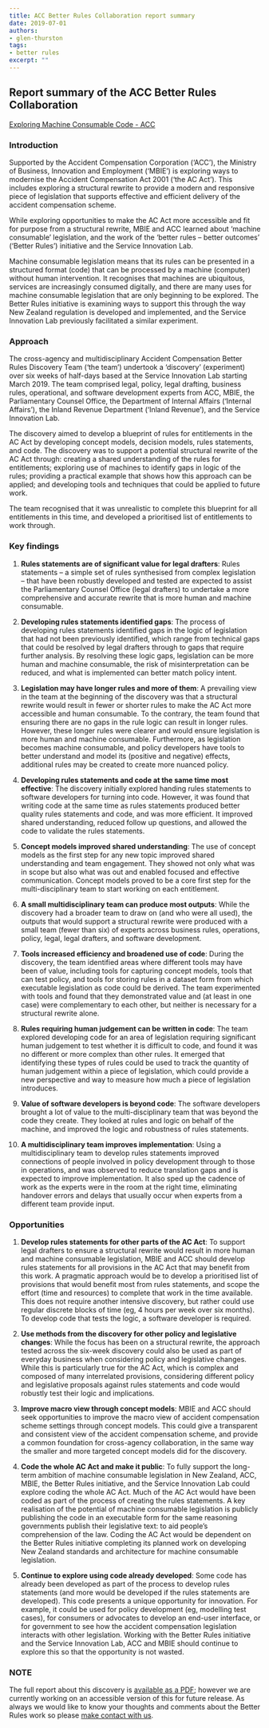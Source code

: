 ```yaml
---
title: ACC Better Rules Collaboration report summary
date: 2019-07-01
authors:
- glen-thurston
tags:
- better rules
excerpt: ""
---
```


## **Report summary of the ACC Better Rules Collaboration**

[Exploring Machine Consumable Code - ACC](/assets/Exploring_Machine_Consumable_Code_With_ACC.pdf)

### **Introduction**

Supported by the Accident Compensation Corporation (‘ACC’), the Ministry of Business, Innovation and Employment (‘MBIE’) is exploring ways to modernise the Accident Compensation Act 2001 (‘the AC Act’). This includes exploring a structural rewrite to provide a modern and responsive piece of legislation that supports effective and efficient delivery of the accident compensation scheme.

While exploring opportunities to make the AC Act more accessible and fit for purpose from a structural rewrite, MBIE and ACC learned about ‘machine consumable’ legislation, and the work of the ‘better rules – better outcomes’ (‘Better Rules’) initiative and the Service Innovation Lab.

Machine consumable legislation means that its rules can be presented in a structured format (code) that can be processed by a machine (computer) without human intervention. It recognises that machines are ubiquitous, services are increasingly consumed digitally, and there are many uses for machine consumable legislation that are only beginning to be explored. The Better Rules initiative is examining ways to support this through the way New Zealand regulation is developed and implemented, and the Service Innovation Lab previously facilitated a similar experiment.

### **Approach**

The cross-agency and multidisciplinary Accident Compensation Better Rules Discovery Team (‘the team’) undertook a ‘discovery’ (experiment) over six weeks of half-days based at the Service Innovation Lab starting March 2019. The team comprised legal, policy, legal drafting, business rules, operational, and software development experts from ACC, MBIE, the Parliamentary Counsel Office, the Department of Internal Affairs (‘Internal Affairs’), the Inland Revenue Department (‘Inland Revenue’), and the Service Innovation Lab.

The discovery aimed to develop a blueprint of rules for entitlements in the AC Act by developing concept models, decision models, rules statements, and code. The discovery was to support a potential structural rewrite of the AC Act through: creating a shared understanding of the rules for entitlements; exploring use of machines to identify gaps in logic of the rules; providing a practical example that shows how this approach can be applied; and developing tools and techniques that could be applied to future work.

The team recognised that it was unrealistic to complete this blueprint for all entitlements in this time, and developed a prioritised list of entitlements to work through.

### **Key findings**

1. **Rules statements are of significant value for legal drafters**: Rules statements – a simple set of rules synthesised from complex legislation – that have been robustly developed and tested are expected to assist the Parliamentary Counsel Office (legal drafters) to undertake a more comprehensive and accurate rewrite that is more human and machine consumable.

2. **Developing rules statements identified gaps**: The process of developing rules statements identified gaps in the logic of legislation that had not been previously identified, which range from technical gaps that could be resolved by legal drafters through to gaps that require further analysis. By resolving these logic gaps, legislation can be more human and machine consumable, the risk of misinterpretation can be reduced, and what is implemented can better match policy intent.

3. **Legislation may have longer rules and more of them**: A prevailing view in the team at the beginning of the discovery was that a structural rewrite would result in fewer or shorter rules to make the AC Act more accessible and human consumable. To the contrary, the team found that ensuring there are no gaps in the rule logic can result in longer rules. However, these longer rules were clearer and would ensure legislation is more human and machine consumable. Furthermore, as legislation becomes machine consumable, and policy developers have tools to better understand and model its (positive and negative) effects, additional rules may be created to create more nuanced policy.

4. **Developing rules statements and code at the same time most effective**: The discovery initially explored handing rules statements to software developers for turning into code. However, it was found that writing code at the same time as rules statements produced better quality rules statements and code, and was more efficient. It improved shared understanding, reduced follow up questions, and allowed the code to validate the rules statements.

5. **Concept models improved shared understanding**: The use of concept models as the first step for any new topic improved shared understanding and team engagement. They showed not only what was in scope but also what was out and enabled focused and effective communication. Concept models proved to be a core first step for the multi-disciplinary team to start working on each entitlement.

6. **A small multidisciplinary team can produce most outputs**: While the discovery had a broader team to draw on (and who were all used), the outputs that would support a structural rewrite were produced with a small team (fewer than six) of experts across business rules, operations, policy, legal, legal drafters, and software development.

7. **Tools increased efficiency and broadened use of code**: During the discovery, the team identified areas where different tools may have been of value, including tools for capturing concept models, tools that can test policy, and tools for storing rules in a dataset form from which executable legislation as code could be derived. The team experimented with tools and found that they demonstrated value and (at least in one case) were complementary to each other, but neither is necessary for a structural rewrite alone.

8. **Rules requiring human judgement can be written in code**: The team explored developing code for an area of legislation requiring significant human judgement to test whether it is difficult to code, and found it was no different or more complex than other rules. It emerged that identifying these types of rules could be used to track the quantity of human judgement within a piece of legislation, which could provide a new perspective and way to measure how much a piece of legislation introduces.

9. **Value of software developers is beyond code**: The software developers brought a lot of value to the multi-disciplinary team that was beyond the code they create. They looked at rules and logic on behalf of the machine, and improved the logic and robustness of rules statements.

10. **A multidisciplinary team improves implementation**: Using a multidisciplinary team to develop rules statements improved connections of people involved in policy development through to those in operations, and was observed to reduce translation gaps and is expected to improve implementation. It also sped up the cadence of work as the experts were in the room at the right time, eliminating handover errors and delays that usually occur when experts from a different team provide input.

### **Opportunities**

1. **Develop rules statements for other parts of the AC Act**: To support legal drafters to ensure a structural rewrite would result in more human and machine consumable legislation, MBIE and ACC should develop rules statements for all provisions in the AC Act that may benefit from this work. A pragmatic approach would be to develop a prioritised list of provisions that would benefit most from rules statements, and scope the effort (time and resources) to complete that work in the time available. This does not require another intensive discovery, but rather could use regular discrete blocks of time (eg, 4 hours per week over six months). To develop code that tests the logic, a software developer is required.

2. **Use methods from the discovery for other policy and legislative changes**: While the focus has been on a structural rewrite, the approach tested across the six-week discovery could also be used as part of everyday business when considering policy and legislative changes. While this is particularly true for the AC Act, which is complex and composed of many interrelated provisions, considering different policy and legislative proposals against rules statements and code would robustly test their logic and implications.

3. **Improve macro view through concept models**: MBIE and ACC should seek opportunities to improve the macro view of accident compensation scheme settings through concept models. This could give a transparent and consistent view of the accident compensation scheme, and provide a common foundation for cross-agency collaboration, in the same way the smaller and more targeted concept models did for the discovery.

4. **Code the whole AC Act and make it public**: To fully support the long-term ambition of machine consumable legislation in New Zealand, ACC, MBIE, the Better Rules initiative, and the Service Innovation Lab could explore coding the whole AC Act. Much of the AC Act would have been coded as part of the process of creating the rules statements. A key realisation of the potential of machine consumable legislation is publicly publishing the code in an executable form for the same reasoning governments publish their legislative text: to aid people’s comprehension of the law. Coding the AC Act would be dependent on the Better Rules initiative completing its planned work on developing New Zealand standards and architecture for machine consumable legislation.

5. **Continue to explore using code already developed**: Some code has already been developed as part of the process to develop rules statements (and more would be developed if the rules statements are developed). This code presents a unique opportunity for innovation. For example, it could be used for policy development (eg, modelling test cases), for consumers or advocates to develop an end-user interface, or for government to see how the accident compensation legislation interacts with other legislation. Working with the Better Rules initiative and the Service Innovation Lab, ACC and MBIE should continue to explore this so that the opportunity is not wasted.

### **NOTE**

The full report about this discovery is [available as a PDF](/assets/Exploring_Machine_Consumable_Code_With_ACC.pdf); however we are currently working on an accessible version of this for future release. As always we would like to know your thoughts and comments about the Better Rules work so please [make contact with us](/contact).
